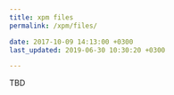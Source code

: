 ```yaml
---
title: xpm files
permalink: /xpm/files/

date: 2017-10-09 14:13:00 +0300
last_updated: 2019-06-30 10:30:20 +0300

---
```


TBD

